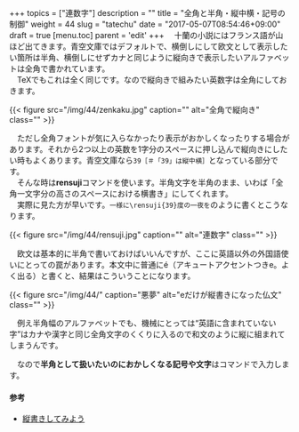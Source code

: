 +++
topics = ["連数字"]
description = ""
title = "全角と半角・縦中横・記号の制御"
weight = 44
slug = "tatechu"
date = "2017-05-07T08:54:46+09:00"
draft = true
[menu.toc]
    parent = 'edit'
+++
&#x3000;十蘭の小説にはフランス語が山ほど出てきます。青空文庫ではデフォルトで、横倒しにして欧文として表示したい箇所は半角、横倒しにせずカナと同じように縦向きで表示したいアルファベットは全角で書かれています。  
　TeXでもこれは全く同じです。なので縦向きで組みたい英数字は全角にしておきます。

{{< figure src="/img/44/zenkaku.jpg" caption="" alt="全角で縦向き" class="" >}}

　ただし全角フォントが気に入らなかったり表示がおかしくなったりする場合があります。それから2つ以上の英数を1字分のスペースに押し込んで縦向きにしたい時もよくあります。青空文庫なら`39［＃「39」は縦中横］`となっている部分です。  
　そんな時は**rensuji**コマンドを使います。半角文字を半角のまま、いわば「全角一文字分の高さのスペースにおける横書き」にしてくれます。  
　実際に見た方が早いです。<code class="language-latex">一様に&#092;rensuji{39}度の一夜を</code>のように書くとこうなります。

{{< figure src="/img/44/rensuji.jpg" caption="" alt="連数字" class="" >}}


　欧文は基本的に半角で書いておけばいいんですが、ここに英語以外の外国語使いにとっての罠があります。本文中に普通にé（アキュートアクセントつきe。よく出る）と書くと、結果はこういうことになります。

{{< figure src="/img/44/" caption="悪夢" alt="eだけが縦書きになった仏文" class="" >}}

　例え半角幅のアルファベットでも、機械にとっては“英語に含まれていない字”はカナや漢字と同じ全角文字のくくりに入るので和文のように縦に組まれてしまうんです。


　なので**半角として扱いたいのにおかしくなる記号や文字**はコマンドで入力します。


<!--　半角英数はそのまま半角で書けば横向きになりますが、悩ましいのが本文との間のスペースです。
　青空文庫では`のごとき Renault の Les Stella、`のように、和文との間に半角スペースを入れ、句読点との間では省いています。筆者自身は和文や他の記号との間には一切スペースを入れません。これはもう個人の執筆スタイルの問題なので統一しようとするのは無理がある気がします。
　スペースを入れるか入れないかでどう結果が変わるかはドキュメントクラスによりますが、utbookでは-->

#### 参考
- [縦書きしてみよう](http://www.fugenji.org/~thomas/texlive-guide/vertical.html)